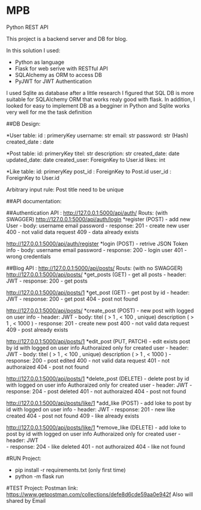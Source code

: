 # MPB
Python REST API

This project is a backend server and DB for blog.

In this solution I used:
* Python as language
* Flask for web serive with RESTful API
* SQLAlchemy as ORM to access DB
* PyJWT for JWT Authentication

I used Sqlite as database 
after a little research I figured that SQL DB is more suitable for SQLAlchemy ORM that works realy good with flask.
In addition, I looked for easy to implement DB as a begginer in Python and Sqlite works very well for me the task definition

##DB Design:

*User table:
  id : primeryKey
  username: str
  email: str
  password: str (Hash)
  created_date : date
 
*Post table:
  id: primeryKey
  titel: str
  description: str
  created_date: date
  updated_date: date
  created_user: ForeignKey to User.id
  likes: int
  
*Like table:
  id: primeryKey
  post_id : ForeignKey to Post.id
  user_id : ForeignKey to User.id
  
Arbitrary input rule:
  Post title need to be unique
  
##API documentation:

##Authentication API : http://127.0.0.1:5000/api/auth/
Routs: (with SWAGGER)
  http://127.0.0.1:5000/api/auth/login
  *register (POST) - add new User
    - body:
      username
      email
      password
    - response:
      201 - create new user
      400 - not valid data request
      409 - data already exists
      
    
  http://127.0.0.1:5000/api/auth/register
  *login (POST) - retrive JSON Token info
    - body:
      username
      email
      password
    - response:
      200 - login user
      401 - wrong credentials
      
##Blog API : http://127.0.0.1:5000/api/posts/
Routs: (with no SWAGGER)
  http://127.0.0.1:5000/api/posts/
  *get_posts (GET) - get all posts
    - header:
      JWT
    - response:
      200 - get posts
      
  http://127.0.0.1:5000/api/posts/1
  *get_post (GET) - get post by id
    - header:
      JWT
    - response:
      200 - get post
      404 - post not found
      
  http://127.0.0.1:5000/api/posts/ 
  *create_post (POST) - new post with logged on user info
    - header:
      JWT
    - body:
      titel ( > 1 , < 100 , unique)
      description ( > 1 , < 1000 )
    - response:
      201 - create new post
      400 - not valid data request
      409 - post already exists
      
   http://127.0.0.1:5000/api/posts/1
   *edit_post (PUT, PATCH) - edit exists post by id with logged on user info
    Authoraized only for created user
    - header:
      JWT
    - body:
      titel ( > 1 , < 100 , unique)
      description ( > 1 , < 1000 )
    - response:
      200 - post edited
      400 - not valid data request
      401 - not authoraized
      404 - post not found
      
   http://127.0.0.1:5000/api/posts/1
   *delete_post (DELETE) - delete post by id with logged on user info
    Authoraized only for created user
    - header:
      JWT
    - response:
      204 - post deleted
      401 - not authoraized
      404 - post not found
      
   http://127.0.0.1:5000/api/posts/like/1
   *add_like (POST) - add loke to post by id with logged on user info
    - header:
      JWT
    - response:
      201 - new like created
      404 - post not found
      409 - like already exists
      
   http://127.0.0.1:5000/api/posts/like/1
   *remove_like (DELETE) - add loke to post by id with logged on user info
    Authoraized only for created user
    - header:
      JWT  
    - response:
      204 - like deleted
      401 - not authoraized
      404 - like not found
     
#RUN Project:
  - pip install -r requirements.txt (only first time)
  - python -m flask run

#TEST Project:
  Postman link: https://www.getpostman.com/collections/defe8d6cde59aa0e942f
  Also will shared by Email
  

      
   
      
  


